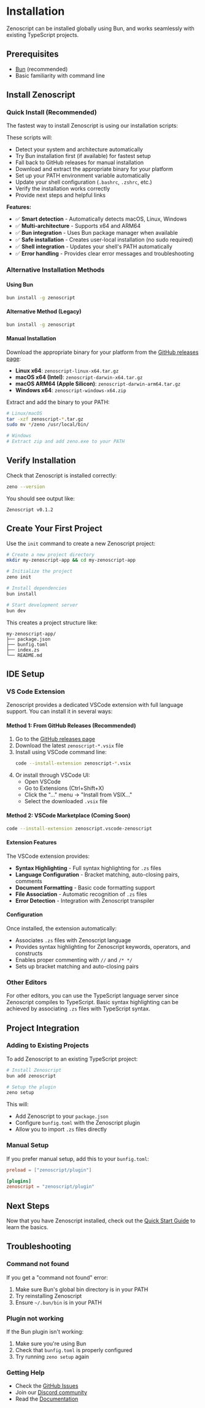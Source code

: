 # Installation

Zenoscript can be installed globally using Bun, and works seamlessly with existing TypeScript projects.

## Prerequisites

- [Bun](https://bun.sh) (recommended)
- Basic familiarity with command line

## Install Zenoscript

### Quick Install (Recommended)

The fastest way to install Zenoscript is using our installation scripts:

<InstallTabs />

These scripts will:
- Detect your system and architecture automatically
- Try Bun installation first (if available) for fastest setup
- Fall back to GitHub releases for manual installation
- Download and extract the appropriate binary for your platform
- Set up your PATH environment variable automatically
- Update your shell configuration (`.bashrc`, `.zshrc`, etc.)
- Verify the installation works correctly
- Provide next steps and helpful links

**Features:**
- ✅ **Smart detection** - Automatically detects macOS, Linux, Windows
- ✅ **Multi-architecture** - Supports x64 and ARM64
- ✅ **Bun integration** - Uses Bun package manager when available
- ✅ **Safe installation** - Creates user-local installation (no sudo required)
- ✅ **Shell integration** - Updates your shell's PATH automatically
- ✅ **Error handling** - Provides clear error messages and troubleshooting

### Alternative Installation Methods

#### Using Bun

```bash
bun install -g zenoscript
```

#### Alternative Method (Legacy)

```bash
bun install -g zenoscript
```

#### Manual Installation

Download the appropriate binary for your platform from the [GitHub releases page](https://github.com/zenoscript/zenoscript/releases):

- **Linux x64**: `zenoscript-linux-x64.tar.gz`
- **macOS x64 (Intel)**: `zenoscript-darwin-x64.tar.gz`
- **macOS ARM64 (Apple Silicon)**: `zenoscript-darwin-arm64.tar.gz`
- **Windows x64**: `zenoscript-windows-x64.zip`

Extract and add the binary to your PATH:

```bash
# Linux/macOS
tar -xzf zenoscript-*.tar.gz
sudo mv */zeno /usr/local/bin/

# Windows
# Extract zip and add zeno.exe to your PATH
```

## Verify Installation

Check that Zenoscript is installed correctly:

```bash
zeno --version
```

You should see output like:

```
Zenoscript v0.1.2
```

## Create Your First Project

Use the `init` command to create a new Zenoscript project:

```bash
# Create a new project directory
mkdir my-zenoscript-app && cd my-zenoscript-app

# Initialize the project
zeno init

# Install dependencies
bun install

# Start development server
bun dev
```

This creates a project structure like:

```
my-zenoscript-app/
├── package.json
├── bunfig.toml
├── index.zs
└── README.md
```

## IDE Setup

### VS Code Extension

Zenoscript provides a dedicated VSCode extension with full language support. You can install it in several ways:

#### Method 1: From GitHub Releases (Recommended)

1. Go to the [GitHub releases page](https://github.com/wess/zenocode/releases)
2. Download the latest `zenoscript-*.vsix` file
3. Install using VSCode command line:
   ```bash
   code --install-extension zenoscript-*.vsix
   ```
4. Or install through VSCode UI:
   - Open VSCode
   - Go to Extensions (Ctrl+Shift+X)
   - Click the "..." menu → "Install from VSIX..."
   - Select the downloaded `.vsix` file

#### Method 2: VSCode Marketplace (Coming Soon)

```bash
code --install-extension zenoscript.vscode-zenoscript
```

#### Extension Features

The VSCode extension provides:

- **Syntax Highlighting** - Full syntax highlighting for `.zs` files
- **Language Configuration** - Bracket matching, auto-closing pairs, comments
- **Document Formatting** - Basic code formatting support
- **File Association** - Automatic recognition of `.zs` files
- **Error Detection** - Integration with Zenoscript transpiler

#### Configuration

Once installed, the extension automatically:
- Associates `.zs` files with Zenoscript language
- Provides syntax highlighting for Zenoscript keywords, operators, and constructs
- Enables proper commenting with `//` and `/* */`
- Sets up bracket matching and auto-closing pairs

### Other Editors

For other editors, you can use the TypeScript language server since Zenoscript compiles to TypeScript. Basic syntax highlighting can be achieved by associating `.zs` files with TypeScript syntax.

## Project Integration

### Adding to Existing Projects

To add Zenoscript to an existing TypeScript project:

```bash
# Install Zenoscript
bun add zenoscript

# Setup the plugin
zeno setup
```

This will:
- Add Zenoscript to your `package.json`
- Configure `bunfig.toml` with the Zenoscript plugin
- Allow you to import `.zs` files directly

### Manual Setup

If you prefer manual setup, add this to your `bunfig.toml`:

```toml
preload = ["zenoscript/plugin"]

[plugins]
zenoscript = "zenoscript/plugin"
```

## Next Steps

Now that you have Zenoscript installed, check out the [Quick Start Guide](/docs/quickstart) to learn the basics.

## Troubleshooting

### Command not found

If you get a "command not found" error:

1. Make sure Bun's global bin directory is in your PATH
2. Try reinstalling Zenoscript
3. Ensure `~/.bun/bin` is in your PATH

### Plugin not working

If the Bun plugin isn't working:

1. Make sure you're using Bun
2. Check that `bunfig.toml` is properly configured
3. Try running `zeno setup` again

### Getting Help

- Check the [GitHub Issues](https://github.com/zenoscript/zenoscript/issues)
- Join our [Discord community](https://discord.gg/zenoscript)
- Read the [Documentation](/docs/)